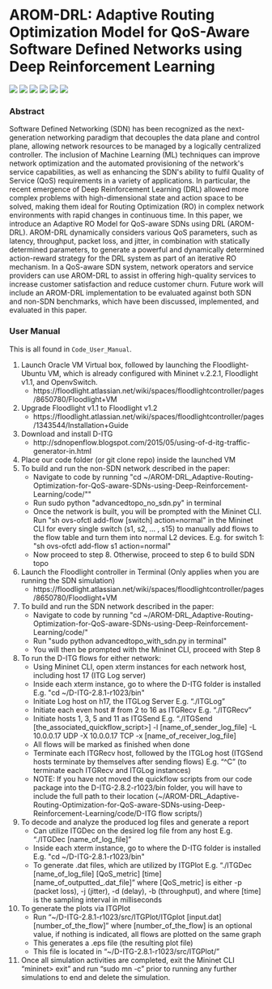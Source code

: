 # AROM-DRL: Adaptive Routing Optimization Model for QoS-Aware Software Defined Networks using Deep Reinforcement Learning

<p float="left">
 <img src="https://img.shields.io/badge/Floodlight-v1.2-brightgreen"/>
 <img src="https://img.shields.io/badge/Mininet-v2.2.1-blue"/>
 <img src="https://img.shields.io/badge/DITG-v2.8.1-orange"/>
 <img src="https://img.shields.io/badge/Python-v2.7.6-yellow"/>
 <img src="https://img.shields.io/badge/Java-v7-red"/>
 <img src="https://img.shields.io/badge/Ubuntu-v14.04-lightgrey"/>
</p>

### Abstract
Software Defined Networking (SDN) has been recognized as the next-generation networking paradigm that decouples the data plane and control plane, allowing network resources to be managed by a logically centralized controller. The inclusion of Machine Learning (ML) techniques can improve network optimization and the automated provisioning of the network's service capabilities, as well as enhancing the SDN's ability to fulfil Quality of Service (QoS) requirements in a variety of applications. In particular, the recent emergence of Deep Reinforcement Learning (DRL) allowed more complex problems with high-dimensional state and action space to be solved, making them ideal for Routing Optimization (RO) in complex network environments with rapid changes in continuous time. In this paper, we introduce an Adaptive RO Model for QoS-aware SDNs using DRL (AROM-DRL). AROM-DRL dynamically considers various QoS parameters, such as latency, throughput, packet loss, and jitter, in combination with statically determined parameters, to generate a powerful and dynamically determined action-reward strategy for the DRL system as part of an iterative RO mechanism. In a QoS-aware SDN system, network operators and service providers can use AROM-DRL to assist in offering high-quality services to increase customer satisfaction and reduce customer churn. Future work will include an AROM-DRL implementation to be evaluated against both SDN and non-SDN benchmarks, which have been discussed, implemented, and evaluated in this paper.

### User Manual
This is all found in `Code_User_Manual`.

<ol>
  <li>Launch Oracle VM Virtual box, followed by launching the Floodlight-Ubuntu VM, which is already configured with Mininet v.2.2.1, Floodlight v1.1, and OpenvSwitch. 
  	<ul>
  		<li> https://floodlight.atlassian.net/wiki/spaces/floodlightcontroller/pages/8650780/Floodlight+VM </li>
  	</ul>
  </li>
  <li>Upgrade Floodlight v1.1 to Floodlight v1.2
  	<ul>
  		<li> https://floodlight.atlassian.net/wiki/spaces/floodlightcontroller/pages/1343544/Installation+Guide </li>
  	</ul>
  </li>
  <li>Download and install D-ITG
    <ul>
      <li> http://sdnopenflow.blogspot.com/2015/05/using-of-d-itg-traffic-generator-in.html </li>
    </ul>
  </li>
  <li>Place our code folder (or git clone repo) inside the launched VM </li>
  <li>To build and run the non-SDN network described in the paper:
    <ul>
      <li> Navigate to code by running "cd ~/AROM-DRL_Adaptive-Routing-Optimization-for-QoS-aware-SDNs-using-Deep-Reinforcement-Learning/code/"" </li>
      <li> Run sudo python "advancedtopo_no_sdn.py" in terminal </li>
      <li> Once the network is built, you will be prompted with the Mininet CLI. Run "sh ovs-ofctl add-flow [switch] action=normal" in the Mininet CLI for every single switch (s1, s2, … , s15) to manually add flows to the flow table and turn them into normal L2 devices. E.g. for switch 1: "sh ovs-ofctl add-flow s1 action=normal"  </li>
      <li> Now proceed to step 8. Otherwise, proceed to step 6 to build SDN topo </li>
    </ul>
  </li>
  <li>Launch the Floodlight controller in Terminal (Only applies when you are running the SDN simulation)
    <ul>
      <li> https://floodlight.atlassian.net/wiki/spaces/floodlightcontroller/pages/8650780/Floodlight+VM </li>
    </ul>
  </li>
  <li>To build and run the SDN network described in the paper:
    <ul>
      <li> Navigate to code by running "cd ~/AROM-DRL_Adaptive-Routing-Optimization-for-QoS-aware-SDNs-using-Deep-Reinforcement-Learning/code/" </li>
      <li> Run "sudo python advancedtopo_with_sdn.py in terminal" </li>
      <li> You will then be prompted with the Mininet CLI, proceed with Step 8 </li>
    </ul>
  </li>
  <li>To run the D-ITG flows for either network:
    <ul>
      <li> Using Mininet CLI, open xterm instances for each network host, including host 17 (ITG Log server) </li>
      <li> Inside each xterm instance, go to where the D-ITG folder is installed E.g. "cd ~/D-ITG-2.8.1-r1023/bin" </li>
      <li> Initiate Log host on h17, the ITGLog Server E.g. “./ITGLog” </li>
      <li> Initiate each even host # from 2 to 16 as ITGRecv E.g. “./ITGRecv” </li>
      <li> Initiate hosts 1, 3, 5 and 11 as ITGSend E.g. “./ITGSend [the_associated_quickflow_script>] -l [name_of_sender_log_file] -L 10.0.0.17 UDP -X 10.0.0.17  TCP -x [name_of_receiver_log_file] </li>
      <li> All flows will be marked as finished when done </li>
      <li> Terminate each ITGRecv host, followed by the ITGLog host (ITGSend hosts terminate by themselves after sending flows) E.g. “^C” (to terminate each ITGRecv and ITGLog instances) </li>
      <li> NOTE:  If you have not moved the quickflow scripts from our code package into the D-ITG-2.8.2-r1023/bin folder, you will have to include the full path to their location (~/AROM-DRL_Adaptive-Routing-Optimization-for-QoS-aware-SDNs-using-Deep-Reinforcement-Learning/code/D-ITG flow scripts/) </li>
    </ul>
  </li>
  <li>To decode and analyze the produced log files and generate a report
    <ul>
      <li> Can utilize ITGDec on the desired log file from any host E.g. “./ITGDec [name_of_log_file]” </li>
      <li> Inside each xterm instance, go to where the D-ITG folder is installed E.g. "cd ~/D-ITG-2.8.1-r1023/bin" </li>
      <li> To generate .dat files, which are utilized by ITGPlot E.g. “./ITGDec [name_of_log_file] [QoS_metric] [time] [name_of_outputted_.dat_file]” where [QoS_metric] is either -p (packet loss), -j (jitter), -d (delay), -b (throughput), and where [time] is the sampling interval in milliseconds </li>
    </ul>
  </li>
  <li>To generate the plots via ITGPlot
    <ul>
      <li> Run “~/D-ITG-2.8.1-r1023/src/ITGPlot/ITGplot  [input.dat] [number_of_the_flow]” where [number_of_the_flow] is an optional value, if nothing is indicated, all flows are plotted on the same graph </li>
      <li> This generates a .eps file (the resulting plot file) </li>
      <li> This file is located in “~/D-ITG-2.8.1-r1023/src/ITGPlot/” </li>
    </ul>
  </li>
  <li> Once all simulation activities are completed, exit the Mininet CLI “mininet> exit” and run “sudo mn -c” prior to running any further simulations to end and delete the simulation. </li>
</ol>
